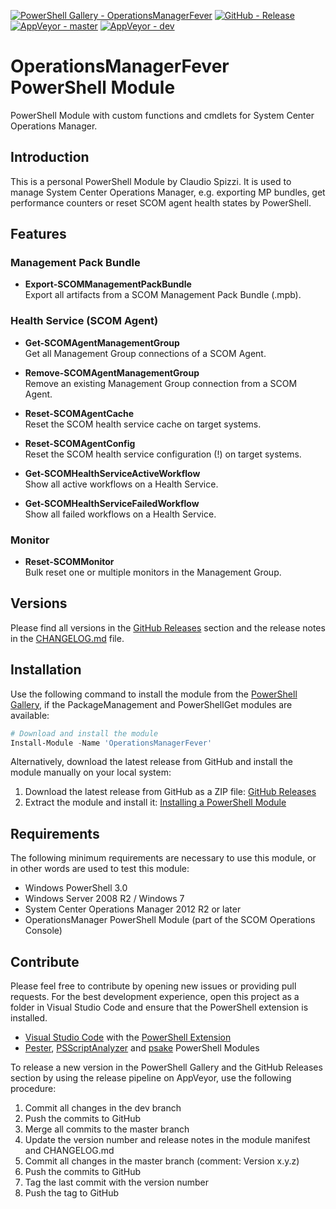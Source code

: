 [![PowerShell Gallery - OperationsManagerFever](https://img.shields.io/badge/PowerShell_Gallery-OperationsManagerFever-0072C6.svg)](https://www.powershellgallery.com/packages/OperationsManagerFever)
[![GitHub - Release](https://img.shields.io/github/release/claudiospizzi/OperationsManagerFever.svg)](https://github.com/claudiospizzi/OperationsManagerFever/releases)
[![AppVeyor - master](https://img.shields.io/appveyor/ci/claudiospizzi/OperationsManagerFever/master.svg)](https://ci.appveyor.com/project/claudiospizzi/OperationsManagerFever/branch/master)
[![AppVeyor - dev](https://img.shields.io/appveyor/ci/claudiospizzi/OperationsManagerFever/master.svg)](https://ci.appveyor.com/project/claudiospizzi/OperationsManagerFever/branch/dev)


# OperationsManagerFever PowerShell Module

PowerShell Module with custom functions and cmdlets for System Center Operations
Manager.


## Introduction

This is a personal PowerShell Module by Claudio Spizzi. It is used to manage
System Center Operations Manager, e.g. exporting MP bundles, get performance
counters or reset SCOM agent health states by PowerShell.


## Features

### Management Pack Bundle

* **Export-SCOMManagementPackBundle**  
  Export all artifacts from a SCOM Management Pack Bundle (.mpb).

### Health Service (SCOM Agent)

* **Get-SCOMAgentManagementGroup**  
  Get all Management Group connections of a SCOM Agent.

* **Remove-SCOMAgentManagementGroup**  
  Remove an existing Management Group connection from a SCOM Agent.

* **Reset-SCOMAgentCache**  
  Reset the SCOM health service cache on target systems.

* **Reset-SCOMAgentConfig**  
  Reset the SCOM health service configuration (!) on target systems.

* **Get-SCOMHealthServiceActiveWorkflow**  
  Show all active workflows on a Health Service.

* **Get-SCOMHealthServiceFailedWorkflow**  
  Show all failed workflows on a Health Service.

### Monitor

* **Reset-SCOMMonitor**  
  Bulk reset one or multiple monitors in the Management Group.


## Versions

Please find all versions in the [GitHub Releases] section and the release notes
in the [CHANGELOG.md] file.


## Installation

Use the following command to install the module from the [PowerShell Gallery],
if the PackageManagement and PowerShellGet modules are available:

```powershell
# Download and install the module
Install-Module -Name 'OperationsManagerFever'
```

Alternatively, download the latest release from GitHub and install the module
manually on your local system:

1. Download the latest release from GitHub as a ZIP file: [GitHub Releases]
2. Extract the module and install it: [Installing a PowerShell Module]


## Requirements

The following minimum requirements are necessary to use this module, or in other
words are used to test this module:

* Windows PowerShell 3.0
* Windows Server 2008 R2 / Windows 7
* System Center Operations Manager 2012 R2 or later
* OperationsManager PowerShell Module (part of the SCOM Operations Console)


## Contribute

Please feel free to contribute by opening new issues or providing pull requests.
For the best development experience, open this project as a folder in Visual
Studio Code and ensure that the PowerShell extension is installed.

* [Visual Studio Code] with the [PowerShell Extension]
* [Pester], [PSScriptAnalyzer] and [psake] PowerShell Modules

To release a new version in the PowerShell Gallery and the GitHub Releases
section by using the release pipeline on AppVeyor, use the following procedure:

1. Commit all changes in the dev branch
2. Push the commits to GitHub
3. Merge all commits to the master branch
4. Update the version number and release notes in the module manifest and CHANGELOG.md
5. Commit all changes in the master branch (comment: Version x.y.z)
6. Push the commits to GitHub
7. Tag the last commit with the version number
8. Push the tag to GitHub







[PowerShell Gallery]: https://www.powershellgallery.com/packages/OperationsManagerFever
[GitHub Releases]: https://github.com/claudiospizzi/OperationsManagerFever/releases
[Installing a PowerShell Module]: https://msdn.microsoft.com/en-us/library/dd878350

[CHANGELOG.md]: CHANGELOG.md

[Visual Studio Code]: https://code.visualstudio.com/
[PowerShell Extension]: https://marketplace.visualstudio.com/items?itemName=ms-vscode.PowerShell
[Pester]: https://www.powershellgallery.com/packages/Pester
[PSScriptAnalyzer]: https://www.powershellgallery.com/packages/PSScriptAnalyzer
[psake]: https://www.powershellgallery.com/packages/psake
